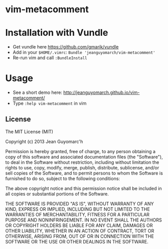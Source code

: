 vim-metacomment
===============

# Installation with Vundle

* Get vundle here https://github.com/gmarik/vundle
* Add in your `$HOME/.vimrc`: `Bundle 'jeanguyomarch/vim-metacomment'`
* Re-run vim and call `:BundleInstall`


# Usage

* See a short demo here: http://jeanguyomarch.github.io/vim-metacomment/
* Type `:help vim-metacomment` in vim

License
-------

The MIT License (MIT)

Copyright (c) 2013 Jean Guyomarc'h

Permission is hereby granted, free of charge, to any person obtaining a copy
of this software and associated documentation files (the "Software"), to deal
in the Software without restriction, including without limitation the rights
to use, copy, modify, merge, publish, distribute, sublicense, and/or sell
copies of the Software, and to permit persons to whom the Software is
furnished to do so, subject to the following conditions:

The above copyright notice and this permission notice shall be included in
all copies or substantial portions of the Software.

THE SOFTWARE IS PROVIDED "AS IS", WITHOUT WARRANTY OF ANY KIND, EXPRESS OR
IMPLIED, INCLUDING BUT NOT LIMITED TO THE WARRANTIES OF MERCHANTABILITY,
FITNESS FOR A PARTICULAR PURPOSE AND NONINFRINGEMENT. IN NO EVENT SHALL THE
AUTHORS OR COPYRIGHT HOLDERS BE LIABLE FOR ANY CLAIM, DAMAGES OR OTHER
LIABILITY, WHETHER IN AN ACTION OF CONTRACT, TORT OR OTHERWISE, ARISING FROM,
OUT OF OR IN CONNECTION WITH THE SOFTWARE OR THE USE OR OTHER DEALINGS IN
THE SOFTWARE.
